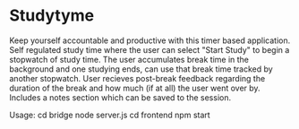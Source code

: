 # Studytyme
Keep yourself accountable and productive with this timer based application.
Self regulated study time where the user can select "Start Study" to begin a stopwatch of study time.
The user accumulates break time in the background and one studying ends, can use that break time tracked by another stopwatch.
User recieves post-break feedback regarding the duration of the break and how much (if at all) the user went over by.
Includes a notes section which can be saved to the session.

Usage:
cd bridge
node server.js
cd frontend
npm start
